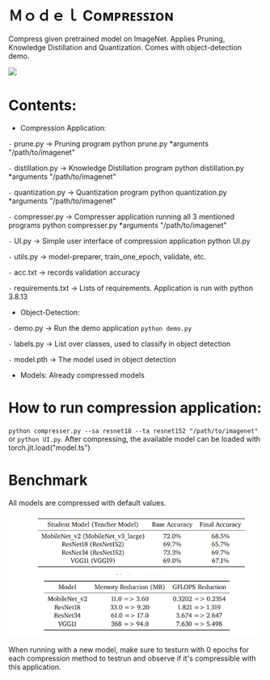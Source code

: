 # Ｍｏｄｅｌ Cᴏᴍᴘʀᴇꜱꜱɪᴏɴ

Compress given pretrained model on ImageNet.
Applies Pruning, Knowledge Distillation and Quantization.
Comes with object-detection demo. 

![](https://github.com/rpa020/compression/blob/main/images/od.gif)

# Contents:

* Compression Application:

`-` prune.py -> Pruning program
python prune.py *arguments "/path/to/imagenet"

`-` distillation.py -> Knowledge Distillation program
python distillation.py *arguments "/path/to/imagenet"

`-` quantization.py -> Quantization program
python quantization.py *arguments "/path/to/imagenet"

`-` compresser.py -> Compresser application running all 3 mentioned programs
python compresser.py *arguments "/path/to/imagenet"

`-` UI.py -> Simple user interface of compression application
python UI.py

`-` utils.py -> model-preparer, train_one_epoch, validate, etc.

`-` acc.txt -> records validation accuracy

`-` requirements.txt -> Lists of requirements. Application is run with python 3.8.13

* Object-Detection:

`-` demo.py -> Run the demo application `python demo.py`

`-` labels.py -> List over classes, used to classify in object detection

`-` model.pth -> The model used in object detection


* Models: Already compressed models

# How to run compression application:

`python compresser.py --sa resnet18 --ta resnet152 "/path/to/imagenet"` or `python UI.py`.
After compressing, the available model can be loaded with torch.jit.load("model.ts")

# Benchmark
All models are compressed with default values. 

![](https://github.com/rpa020/compression/blob/main/images/accuracy.png)
![](https://github.com/rpa020/compression/blob/main/images/reduction.png)

When running with a new model, make sure to testurn with 0 epochs for each compression method to testrun and observe if it's compressible with this application. 

